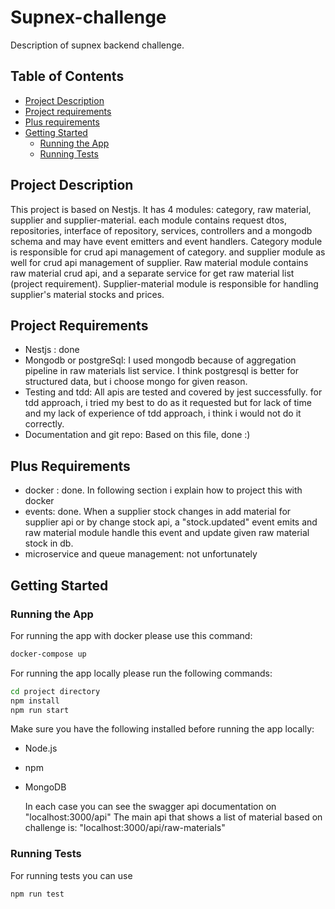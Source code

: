 # Supnex-challenge

Description of supnex backend challenge.

## Table of Contents

- [Project Description](#project-description)
- [Project requirements](#Project-requirements)
- [Plus requirements](#Plus-requirements)
- [Getting Started](#getting-started)
  - [Running the App](#running-the-app)
  - [Running Tests](#running-tests)

## Project Description

This project is based on Nestjs. It has 4 modules: category, raw material, supplier and supplier-material.
each module contains request dtos, repositories, interface of repository, services, controllers and a mongodb schema and may have event emitters and event handlers.
Category module is responsible for crud api management of category. and supplier module as well for crud api management of supplier.
Raw material module contains raw material crud api, and a separate service for get raw material list (project requirement). Supplier-material module is responsible for handling supplier's material stocks and prices.

## Project Requirements

- Nestjs : done
- Mongodb or postgreSql: I used mongodb because of aggregation pipeline in raw materials list service. I think postgresql is better for structured data, but i choose mongo for given reason.
- Testing and tdd: All apis are tested and covered by jest successfully. for tdd approach, i tried my best to do as it requested but for lack of time and my lack of experience of tdd approach, i think i would not do it correctly.
- Documentation and git repo: Based on this file, done :)

## Plus Requirements

- docker : done. In following section i explain how to project this with docker
- events: done. When a supplier stock changes in add material for supplier api or by change stock api, a "stock.updated" event emits and raw material module handle this event and update given raw material stock in db.
- microservice and queue management: not unfortunately

## Getting Started

### Running the App

For running the app with docker please use this command:

```bash
docker-compose up
```

For running the app locally please run the following commands:

```bash
cd project directory
npm install
npm run start
```

Make sure you have the following installed before running the app locally:

- Node.js
- npm
- MongoDB

  In each case you can see the swagger api documentation on "localhost:3000/api"
  The main api that shows a list of material based on challenge is: "localhost:3000/api/raw-materials"


### Running Tests
For running tests you can use 
```bash
npm run test
```
